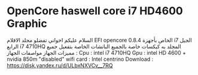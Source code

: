 # OpenCore haswell core i7 HD4600 Graphic


السلام عليكم اخواني
تفضلو مجلد الاقلام EFI opencore 0.8.4 الخاص بأجهزة i7 الجيل الرابع i7 4710HQ
المجلد به كيكسات خاصة بالجميع الباتشات الخاصة بتفعيل جميع مميزات الجهاز
مواصفات الجهاز :
Cpu : intel i7 4710HQ
Gpu : intel HD 4600 + nvidia 850m "disabled"
wifi card : Intel centrino
Download : https://disk.yandex.ru/d/ULbxNXVCv__7RQ
